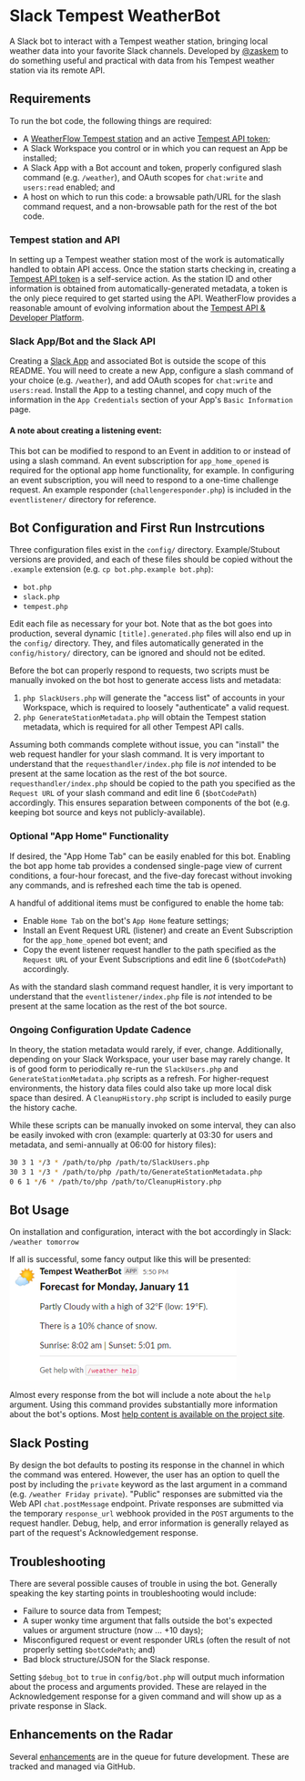 # Slack Tempest WeatherBot
A Slack bot to interact with a Tempest weather station, bringing local weather data into your favorite Slack channels. Developed by [@zaskem](https://github.com/zaskem) to do something useful and practical with data from his Tempest weather station via its remote API.

## Requirements
To run the bot code, the following things are required:

* A [WeatherFlow Tempest station](https://weatherflow.com/tempest-weather-system/) and an active [Tempest API token](https://tempestwx.com/settings/tokens);
* A Slack Workspace you control or in which you can request an App be installed;
* A Slack App with a Bot account and token, properly configured slash command (e.g. `/weather`), and OAuth scopes for `chat:write` and `users:read` enabled; and
* A host on which to run this code: a browsable path/URL for the slash command request, and a non-browsable path for the rest of the bot code.

### Tempest station and API
In setting up a Tempest weather station most of the work is automatically handled to obtain API access. Once the station starts checking in, creating a [Tempest API token](https://tempestwx.com/settings/tokens) is a self-service action. As the station ID and other information is obtained from automatically-generated metadata, a token is the only piece required to get started using the API. WeatherFlow provides a reasonable amount of evolving information about the [Tempest API & Developer Platform](https://weatherflow.github.io/Tempest/).

### Slack App/Bot and the Slack API
Creating a [Slack App](https://api.slack.com/apps/) and associated Bot is outside the scope of this README. You will need to create a new App, configure a slash command of your choice (e.g. `/weather`), and add OAuth scopes for `chat:write` and `users:read`. Install the App to a testing channel, and copy much of the information in the `App Credentials` section of your App's `Basic Information` page.

#### A note about creating a listening event:
This bot can be modified to respond to an Event in addition to or instead of using a slash command. An event subscription for `app_home_opened` is required for the optional app home functionality, for example. In configuring an event subscription, you will need to respond to a one-time challenge request. An example responder (`challengeresponder.php`) is included in the `eventlistener/` directory for reference.

## Bot Configuration and First Run Instrcutions
Three configuration files exist in the `config/` directory. Example/Stubout versions are provided, and each of these files should be copied without the `.example` extension (e.g. `cp bot.php.example bot.php`):

* `bot.php`
* `slack.php`
* `tempest.php`

Edit each file as necessary for your bot. Note that as the bot goes into production, several dynamic `[title].generated.php` files will also end up in the `config/` directory. They, and files automatically generated in the `config/history/` directory, can be ignored and should not be edited.

Before the bot can properly respond to requests, two scripts must be manually invoked on the bot host to generate access lists and metadata:
1. `php SlackUsers.php` will generate the "access list" of accounts in your Workspace, which is required to loosely "authenticate" a valid request.
2. `php GenerateStationMetadata.php` will obtain the Tempest station metadata, which is required for all other Tempest API calls.

Assuming both commands complete without issue, you can "install" the web request handler for your slash command. It is very important to understand that the `requesthandler/index.php` file is _not_ intended to be present at the same location as the rest of the bot source. `requesthandler/index.php` should be copied to the path you specified as the `Request URL` of your slash command and edit line 6 (`$botCodePath`) accordingly. This ensures separation between components of the bot (e.g. keeping bot source and keys not publicly-available).

### Optional "App Home" Functionality
If desired, the "App Home Tab" can be easily enabled for this bot. Enabling the bot app home tab provides a condensed single-page view of current conditions, a four-hour forecast, and the five-day forecast without invoking any commands, and is refreshed each time the tab is opened.

A handful of additional items must be configured to enable the home tab:
* Enable `Home Tab` on the bot's `App Home` feature settings;
* Install an Event Request URL (listener) and create an Event Subscription for the `app_home_opened` bot event; and
* Copy the event listener request handler to the path specified as the `Request URL` of your Event Subscriptions and edit line 6 (`$botCodePath`) accordingly.

As with the standard slash command request handler, it is very important to understand that the `eventlistener/index.php` file is _not_ intended to be present at the same location as the rest of the bot source.

### Ongoing Configuration Update Cadence
In theory, the station metadata would rarely, if ever, change. Additionally, depending on your Slack Workspace, your user base may rarely change. It is of good form to periodically re-run the `SlackUsers.php` and `GenerateStationMetadata.php` scripts as a refresh. For higher-request environments, the history data files could also take up more local disk space than desired. A `CleanupHistory.php` script is included to easily purge the history cache.

While these scripts can be manually invoked on some interval, they can also be easily invoked with cron (example: quarterly at 03:30 for users and metadata, and semi-annually at 06:00 for history files):
```bash
30 3 1 */3 * /path/to/php /path/to/SlackUsers.php
30 3 1 */3 * /path/to/php /path/to/GenerateStationMetadata.php
0 6 1 */6 * /path/to/php /path/to/CleanupHistory.php
```

## Bot Usage
On installation and configuration, interact with the bot accordingly in Slack: `/weather tomorrow`

If all is successful, some fancy output like this will be presented:
![Example image of "tomorrow" forecast](https://github.com/zaskem/slackbot-tempestweather/blob/main/images/tomorrow.png?raw=true)

Almost every response from the bot will include a note about the `help` argument. Using this command provides substantially more information about the bot's options. Most [help content is available on the project site](https://tempestweatherbot.mzonline.com/help.html).

## Slack Posting
By design the bot defaults to posting its response in the channel in which the command was entered. However, the user has an option to quell the post by including the `private` keyword as the last argument in a command (e.g. `/weather Friday private`). "Public" responses are submitted via the Web API `chat.postMessage` endpoint. Private responses are submitted via the temporary `response_url` webhook provided in the `POST` arguments to the request handler. Debug, help, and error information is generally relayed as part of the request's Acknowledgement response.

## Troubleshooting
There are several possible causes of trouble in using the bot. Generally speaking the key starting points in troubleshooting would include:

* Failure to source data from Tempest;
* A super wonky time argument that falls outside the bot's expected values or argument structure (now ... +10 days);
* Misconfigured request or event responder URLs (often the result of not properly setting `$botCodePath`; and)
* Bad block structure/JSON for the Slack response.

Setting `$debug_bot` to `true` in `config/bot.php` will output much information about the process and arguments provided. These are relayed in the Acknowledgement response for a given command and will show up as a private response in Slack.

## Enhancements on the Radar
Several [enhancements](https://github.com/zaskem/slackbot-tempestweather/labels/enhancement) are in the queue for future development. These are tracked and managed via GitHub.